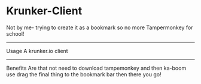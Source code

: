 # Krunker-Client
Not by me- trying to create it as a bookmark so no more Tampermonkey for school!
________________________________________________________________________
Usage
A krunker.io client

_________________________________________________________________________
Benefits
Are that not need to download tampemonkey and then ka-boom
use drag the final thing to the bookmark bar then there you go!
